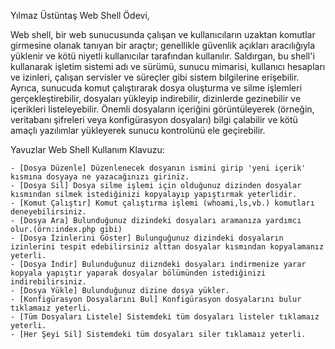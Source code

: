 Yılmaz Üstüntaş Web Shell Ödevi,

Web shell, bir web sunucusunda çalışan ve kullanıcıların uzaktan komutlar girmesine olanak tanıyan bir araçtır; genellikle güvenlik açıkları aracılığıyla
yüklenir ve kötü niyetli kullanıcılar tarafından kullanılır. Saldırgan, bu shell'i kullanarak işletim sistemi adı ve sürümü, sunucu mimarisi, kullanıcı
hesapları ve izinleri, çalışan servisler ve süreçler gibi sistem bilgilerine erişebilir. Ayrıca, sunucuda komut çalıştırarak dosya oluşturma ve silme işlemleri
gerçekleştirebilir, dosyaları yükleyip indirebilir, dizinlerde gezinebilir ve içerikleri listeleyebilir. Önemli dosyaların içeriğini görüntüleyerek (örneğin, 
veritabanı şifreleri veya konfigürasyon dosyaları) bilgi çalabilir ve kötü amaçlı yazılımlar yükleyerek sunucu kontrolünü ele geçirebilir.

Yavuzlar Web Shell Kullanım Klavuzu:

    - [Dosya Düzenle] Düzenlenecek dosyanın ismini girip 'yeni içerik' kısmına dosyaya ne yazacağınızı giriniz.
    - [Dosya Sil] Dosya silme işlemi için olduğunuz dizinden dosyalar kısmından silmek istediğinizi kopyalayıp yapıştırmak yeterlidir.
    - [Komut Çalıştır] Komut çalıştırma işlemi (whoami,ls,vb.) komutları deneyebilirsiniz.
    - [Dosya Ara] Bulunduğunuz dizindeki dosyaları aramanıza yardımcı olur.(örn:index.php gibi)
    - [Dosya İzinlerini Göster] Bulunguğunuz dizindeki dosyaların izinlerini tespit edebilirsiniz alttan dosyalar kısmından kopyalamanız yeterli.
    - [Dosya İndir] Bulunduğunuz diizndeki dosyaları indirmenize yarar kopyala yapıştır yaparak dosyalar bölümünden istediğinizi indirebilirsiniz.
    - [Dosya Yükle] Bulunduğunuz dizine dosya yükler.
    - [Konfigürasyon Dosyalarını Bul] Konfigürasyon dosyalarını bulur tıklamaız yeterli.
    - [Tüm Dosyaları Listele] Sistemdeki tüm dosyaları listeler tıklamaız yeterli.
    - [Her Şeyi Sil] Sistemdeki tüm dosyaları siler tıklamaız yeterli.